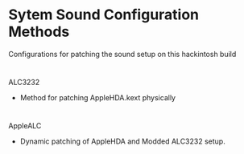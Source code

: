 # Sytem Sound Configuration Methods

Configurations for patching the sound setup on this hackintosh build

#

ALC3232
 
- Method for patching AppleHDA.kext physically

#

AppleALC

- Dynamic patching of AppleHDA and Modded ALC3232 setup.
